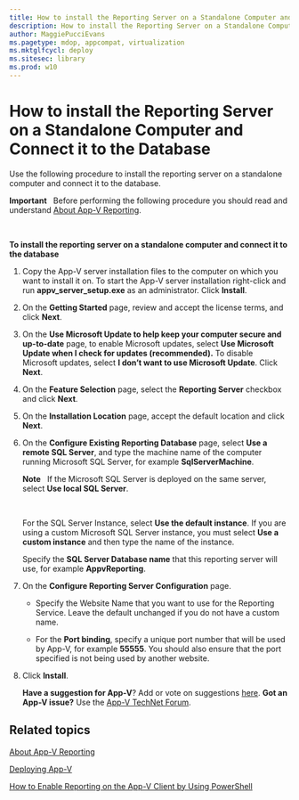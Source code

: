 ```yaml
---
title: How to install the Reporting Server on a Standalone Computer and Connect it to the Database (Windows 10)
description: How to install the Reporting Server on a Standalone Computer and Connect it to the Database
author: MaggiePucciEvans
ms.pagetype: mdop, appcompat, virtualization
ms.mktglfcycl: deploy
ms.sitesec: library
ms.prod: w10
---
```



# How to install the Reporting Server on a Standalone Computer and Connect it to the Database


Use the following procedure to install the reporting server on a standalone computer and connect it to the database.

**Important**  
Before performing the following procedure you should read and understand [About App-V Reporting](appv-reporting.md).

 

**To install the reporting server on a standalone computer and connect it to the database**

1.  Copy the App-V server installation files to the computer on which you want to install it on. To start the App-V server installation right-click and run **appv\_server\_setup.exe** as an administrator. Click **Install**.

2.  On the **Getting Started** page, review and accept the license terms, and click **Next**.

3.  On the **Use Microsoft Update to help keep your computer secure and up-to-date** page, to enable Microsoft updates, select **Use Microsoft Update when I check for updates (recommended).** To disable Microsoft updates, select **I don’t want to use Microsoft Update**. Click **Next**.

4.  On the **Feature Selection** page, select the **Reporting Server** checkbox and click **Next**.

5.  On the **Installation Location** page, accept the default location and click **Next**.

6.  On the **Configure Existing Reporting Database** page, select **Use a remote SQL Server**, and type the machine name of the computer running Microsoft SQL Server, for example **SqlServerMachine**.

    **Note**  
    If the Microsoft SQL Server is deployed on the same server, select **Use local SQL Server**.

     

    For the SQL Server Instance, select **Use the default instance**. If you are using a custom Microsoft SQL Server instance, you must select **Use a custom instance** and then type the name of the instance.

    Specify the **SQL Server Database name** that this reporting server will use, for example **AppvReporting**.

7.  On the **Configure Reporting Server Configuration** page.

    -   Specify the Website Name that you want to use for the Reporting Service. Leave the default unchanged if you do not have a custom name.

    -   For the **Port binding**, specify a unique port number that will be used by App-V, for example **55555**. You should also ensure that the port specified is not being used by another website.

8.  Click **Install**.

    **Have a suggestion for App-V**? Add or vote on suggestions [here](http://appv.uservoice.com/forums/280448-microsoft-application-virtualization). **Got an App-V issue?** Use the [App-V TechNet Forum](https://social.technet.microsoft.com/Forums/en-US/home?forum=mdopappv).

## Related topics


[About App-V Reporting](appv-reporting.md)

[Deploying App-V](appv-deploying-appv.md)

[How to Enable Reporting on the App-V Client by Using PowerShell](appv-enable-reporting-on-the-appv-client-with-powershell.md)

 

 





